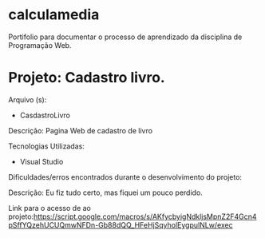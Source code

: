 # calculamedia
Portifolio para documentar o processo de aprendizado da disciplina de Programação Web.
<h1> Projeto: Cadastro livro. </h1>

Arquivo (s):
<ul>
  <li> CasdastroLivro </li>
</ul>

Descrição: Pagina Web de cadastro de livro

Tecnologias Utilizadas:

<ul>
  <li> Visual Studio</li>
</ul>

Dificuldades/erros encontrados durante o desenvolvimento do projeto:

Descrição: Eu fiz tudo certo, mas fiquei um pouco perdido.

Link para o acesso de ao projeto:https://script.google.com/macros/s/AKfycbyigNdkljsMpnZ2F4Gcn4pSffYQzehUCUQmwNFDn-Gb88dQQ_HFeHjSqyholEygpulNLw/exec
